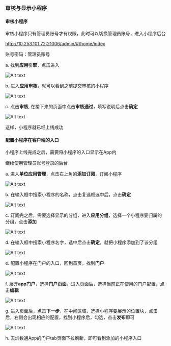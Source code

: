 ### 审核与显示小程序

#### 审核小程序

审核小程序只有管理员账号才有权限，此时可以切换管理员账号，进入小程序后台

http://10.253.101.72:21006/admin/#/home/index

账号密码：管理员账号

a. 找到**应用引擎**，点击进入

![Alt text](http://file.iming.work/a87d619245be1ebd33ea.png)


b. 进入**应用审核**，就可以看到之前提交审核的小程序

![Alt text](http://file.iming.work/581e038c499fbcc80b78.png)

c. 点击**审核**, 在接下来的页面中点击**审核通过**，填写说明后点击**确定**

![Alt text](http://file.iming.work/919b6483493c71535b42.png)

这样，小程序就已经上线成功


#### 配置小程序在客户端的入口

小程序上线完成之后，需要将小程序的入口显示在App内

继续使用管理员账号登录的后台

a. 进入**单位应用管理**，点击右上角的**添加订阅**，订阅小程序

![Alt text](http://file.iming.work/1d3923db147414048294.png)

b. 在输入框中搜索小程序的名称，点击复选框选中后，点击**确定**

![Alt text](http://file.iming.work/89c86f042139180216be.png)

c. 订阅完之后，需要选择显示的分组，进入**应用分组**，选择一个小程序要归属的分组，点击**添加**

![Alt text](http://file.iming.work/20b0928cb578413e9b6b.png)

d. 在输入框中搜索小程序名字，选中后点击**确定**，就把小程序添加到了该分组

![Alt text](http://file.iming.work/d8ed2b7d6a85153c1a5f.png)

e. 配置小程序在门户的入口，回到首页，找到**门户**

![Alt text](http://file.iming.work/d4deb38b923cb7a1bacf.png)

f. 展开**app门户**，选择**门户页面**，进入页面后，选择当前正在使用的门户配置，点击**编辑**

![Alt text](http://file.iming.work/6fd9c74926c409887769.png)

g. 进入页面后，点击**下一步**，在中间区域，选择小程序要展示的位置块，点击后，右侧会出现相应的配置，找到小程序后，勾选，点击**发布**即可

![Alt text](http://file.iming.work/b6ce836c8a3eabb6754f.png)

h. 去圳数通App的门户tab页面下拉刷新，即可看到添加的小程序入口
